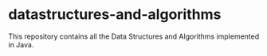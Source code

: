 # datastructures-and-algorithms
This repository contains all the Data Structures and Algorithms implemented in Java.
